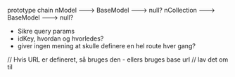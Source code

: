 prototype chain
nModel ---> BaseModel ---> null?
nCollection ---> BaseModel ---> null?


- Sikre query params
- idKey, hvordan og hvorledes?
- giver ingen mening at skulle definere en hel route hver gang?



// Hvis URL er defineret, så bruges den - ellers bruges base url
	// lav det om til 
